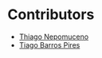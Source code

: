 # Contributors

- [Thiago Nepomuceno](https://github.com/ThiNepo)
- [Tiago Barros Pires](https://github.com/tiagobpires)

